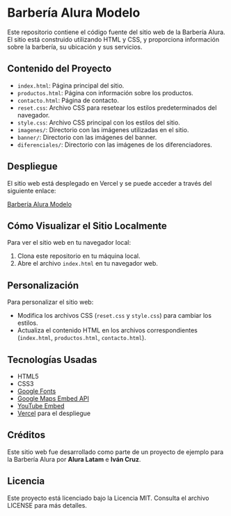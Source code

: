 # Barbería Alura Modelo

Este repositorio contiene el código fuente del sitio web de la Barbería Alura. El sitio está construido utilizando HTML y CSS, y proporciona información sobre la barbería, su ubicación y sus servicios.

## Contenido del Proyecto

- `index.html`: Página principal del sitio.
- `productos.html`: Página con información sobre los productos.
- `contacto.html`: Página de contacto.
- `reset.css`: Archivo CSS para resetear los estilos predeterminados del navegador.
- `style.css`: Archivo CSS principal con los estilos del sitio.
- `imagenes/`: Directorio con las imágenes utilizadas en el sitio.
- `banner/`: Directorio con las imágenes del banner.
- `diferenciales/`: Directorio con las imágenes de los diferenciadores.

## Despliegue

El sitio web está desplegado en Vercel y se puede acceder a través del siguiente enlace:

[Barbería Alura Modelo](https://ivanmx19.github.io/barberia-alura/)

## Cómo Visualizar el Sitio Localmente

Para ver el sitio web en tu navegador local:
1. Clona este repositorio en tu máquina local.
2. Abre el archivo `index.html` en tu navegador web.

## Personalización

Para personalizar el sitio web:
- Modifica los archivos CSS (`reset.css` y `style.css`) para cambiar los estilos.
- Actualiza el contenido HTML en los archivos correspondientes (`index.html`, `productos.html`, `contacto.html`).

## Tecnologías Usadas

- HTML5
- CSS3
- [Google Fonts](https://fonts.googleapis.com)
- [Google Maps Embed API](https://developers.google.com/maps/documentation/embed/start)
- [YouTube Embed](https://www.youtube.com/)
- [Vercel](https://vercel.com) para el despliegue

## Créditos

Este sitio web fue desarrollado como parte de un proyecto de ejemplo para la Barbería Alura por **Alura Latam** e **Iván Cruz**.

## Licencia

Este proyecto está licenciado bajo la Licencia MIT. Consulta el archivo LICENSE para más detalles.
